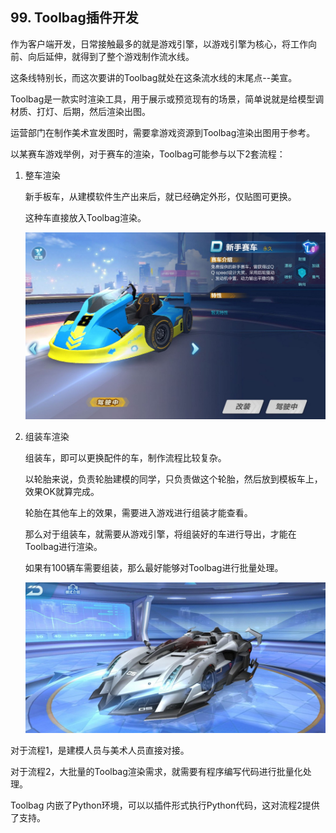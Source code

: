 ## 99. Toolbag插件开发

作为客户端开发，日常接触最多的就是游戏引擎，以游戏引擎为核心，将工作向前、向后延伸，就得到了整个游戏制作流水线。



这条线特别长，而这次要讲的Toolbag就处在这条流水线的末尾点--美宣。

Toolbag是一款实时渲染工具，用于展示或预览现有的场景，简单说就是给模型调材质、打灯、后期，然后渲染出图。

运营部门在制作美术宣发图时，需要拿游戏资源到Toolbag渲染出图用于参考。

以某赛车游戏举例，对于赛车的渲染，Toolbag可能参与以下2套流程：

1. 整车渲染

    新手板车，从建模软件生产出来后，就已经确定外形，仅贴图可更换。

    这种车直接放入Toolbag渲染。

    ![](../../imgs/toolbag_dev/toolbag_dev/newbie_car.jpg)

2. 组装车渲染
   
   组装车，即可以更换配件的车，制作流程比较复杂。
   
   以轮胎来说，负责轮胎建模的同学，只负责做这个轮胎，然后放到模板车上，效果OK就算完成。
   
   轮胎在其他车上的效果，需要进入游戏进行组装才能查看。
   
   那么对于组装车，就需要从游戏引擎，将组装好的车进行导出，才能在Toolbag进行渲染。

   如果有100辆车需要组装，那么最好能够对Toolbag进行批量处理。

   ![](../../imgs/toolbag_dev/toolbag_dev/car_part.jpg)


对于流程1，是建模人员与美术人员直接对接。

对于流程2，大批量的Toolbag渲染需求，就需要有程序编写代码进行批量化处理。

Toolbag 内嵌了Python环境，可以以插件形式执行Python代码，这对流程2提供了支持。